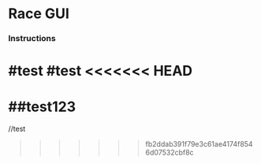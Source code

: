 # Race GUI
### Instructions
#test
#test
<<<<<<< HEAD
=======
##test123
=======
//test

>>>>>>> fb2ddab391f79e3c61ae4174f8546d07532cbf8c
